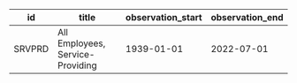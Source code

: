 | id     | title                            | observation_start   | observation_end   |
|--------|----------------------------------|---------------------|-------------------|
| SRVPRD | All Employees, Service-Providing | 1939-01-01          | 2022-07-01        |